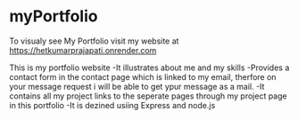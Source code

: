 # myPortfolio
To visualy see My Portfolio visit my website at  https://hetkumarprajapati.onrender.com

This is my portfolio website
-It illustrates about me and my skills 
-Provides a contact form in the contact page which is linked to my email, therfore on your message request i will be able to get ypur message as a mail.
-It contains all my project links to the seperate pages through my project page in this portfolio
-It is dezined usiing Express and node.js 

